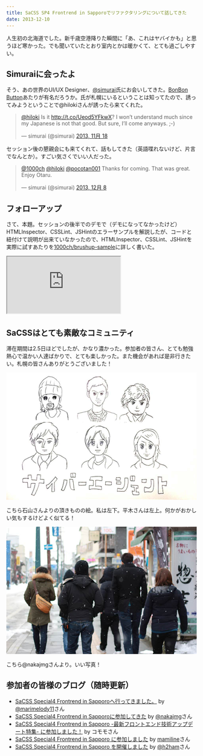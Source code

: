 ```yaml
---
title: SaCSS SP4 Frontrend in Sapporoでリファクタリングについて話してきた
date: 2013-12-10
---
```


人生初の北海道でした。新千歳空港降りた瞬間に「あ、これはヤバイかも」と思うほど寒かった。でも聞いていたとおり室内とかは暖かくて、とても過ごしやすい。

## Simuraiに会ったよ

そう、あの世界のUI/UX Designer、[@simurai](http://simurai.com/)氏にお会いしてきた。[BonBon Button](http://archive.simurai.com/lab/buttons/)あたりが有名だろうか。氏が札幌にいるということは知ってたので、誘ってみようということで@hilokiさんが誘ったら来てくれた。

<blockquote class="twitter-tweet" lang="ja"><p><a href="https://twitter.com/hiloki">@hiloki</a> Is it <a href="http://t.co/Ueod5YFkwX">http://t.co/Ueod5YFkwX</a>? I won’t understand much since my Japanese is not that good. But sure, I’ll come anyways. ;-)</p>&mdash; simurai (@simurai) <a href="https://twitter.com/simurai/statuses/402398182136479744">2013, 11月 18</a></blockquote>

セッション後の懇親会にも来てくれて、話もしてきた（英語喋れないけど、片言でなんとか）。すごい気さくでいい人だった。

<blockquote class="twitter-tweet" lang="ja"><p><a href="https://twitter.com/1000ch">@1000ch</a> <a href="https://twitter.com/hiloki">@hiloki</a> <a href="https://twitter.com/pocotan001">@pocotan001</a> Thanks for coming. That was great. Enjoy Otaru.</p>&mdash; simurai (@simurai) <a href="https://twitter.com/simurai/statuses/409520557915267072">2013, 12月 8</a></blockquote>

## フォローアップ

さて、本題。セッションの後半でのデモで（デモになってなかったけど）HTMLInspector、CSSLint、JSHintのエラーサンプルを解説したが、コードと紐付けて説明が出来ていなかったので、HTMLInspector、CSSLint、JSHintを実際に試すあたりを[1000ch/brushup-sample](http://github.com/1000ch/brushup-sample)に詳しく書いた。

<iframe loading="lazy" class="dropshadow speakerdeck-iframe" src="https://speakerdeck.com/player/1b318f5058b0013149ef66d2f27aad89" title="Brush up your Coding 2013 Winter" allowfullscreen="true" style="aspect-ratio: 560 / 420;" data-ratio="1.3333333333333333"></iframe>

## SaCSSはとても素敵なコミュニティ

滞在期間は2.5日ほどでしたが、かなり濃かった。参加者の皆さん、とても勉強熱心で温かい人達ばかりで、とても楽しかった。また機会があれば是非行きたい。札幌の皆さんありがとうございました！

![](/img/posts/2013/frontrend-in-sapporo/sacss-sp4-portrait.jpg)

こちら石山さんよりの頂きものの絵。私は左下。平木さんは左上。何かがおかしい気もするけどよく似てる！

![](/img/posts/2013/frontrend-in-sapporo/sacss-sp4-frontrend.jpg)

こちら@nakajmgさんより。いい写真！

## 参加者の皆様のブログ（随時更新）

- [SaCSS Special4 Frontrend in Sapporoへ行ってきました。](http://marimelody.net/web/77) by [@marimelody11](https://twitter.com/marimelody11)さん
- [SaCSS Special4 Frontrend in Sapporoに参加してきた](http://nakajmg.github.io/blog/2013-12-11/saccs-frontrend.html) by [@nakajmg](https://twitter.com/nakajmg)さん
- [SaCSS Special4 Frontrend in Sapporo -最新フロントエンド技術アップデート特集- に参加しました！](http://cat-speak.net/2013/12/17/713/) by コモモさん
- [SaCSS Special4 Frontrend in Sapporo に参加しました](http://mamiline.tumblr.com/post/70811693874/sacss-special4-frontrend-in-sapporo) by [mamiline](https://twitter.com/mamiline6)さん
- [SaCSS Special4 Frontrend in Sapporo を開催しました](http://h2ham.net/sacss-special4-frontrend-in-sapporo) by [@h2ham](https://twitter.com/h2ham)さん
